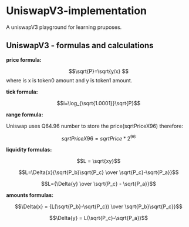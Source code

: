 
# UniswapV3-implementation
A uniswapV3 playground for learning pruposes.

## UniswapV3 - formulas and calculations

**price formula:**

$$\sqrt{P}=\sqrt{y/x} $$
where is x is token0 amount and y is token1 amount.

**tick formula:**

$$i=\log_{\sqrt{1.0001}}\sqrt{P}$$

**range formula:**

Uniswap uses Q64.96 number to store the price(sqrtPriceX96)
therefore:

$$ sqrtPriceX96 = sqrtPrice * 2^{96}$$

**liquidity formulas:**

$$L = \sqrt{xy}$$

$$L=\Delta{x}{\sqrt{P_b}\sqrt{P_c} \over \sqrt{P_c}-\sqrt{P_a}}$$

$$L={\Delta{y} \over \sqrt{P_c} - \sqrt{P_a}}$$

**amounts formulas:**

$$\Delta{x} = {L(\sqrt{P_b}-\sqrt{P_c}) \over \sqrt{P_b}\sqrt{P_c}}$$

$$\Delta{y} = L(\sqrt{P_c}-\sqrt{P_a})$$



